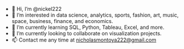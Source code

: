 - 👋 Hi, I’m @nickel222
- 👀 I’m interested in data science, analytics, sports, fashion, art, music, space, business, finance, and economics. 
- 🌱 I’m currently learning SQL, Python, Tableau, Excel, and more.
- 💞️ I’m currently looking to collaborate on visualization projects.
- 📫 Contact me any time at nicholasmontoya222@gmail.com

<!---
nickel222/nickel222 is a ✨ special ✨ repository because its `README.md` (this file) appears on your GitHub profile.
You can click the Preview link to take a look at your changes.
--->
